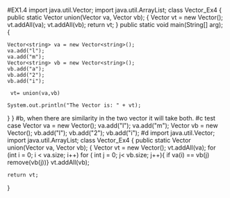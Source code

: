 #EX1.4
import java.util.Vector;
import java.util.ArrayList;
class Vector_Ex4 {
  public static Vector union(Vector va, Vector vb);
  {
    Vector<string> vt = new Vector<string>();
    vt.addAll(va);
    vt.addAll(vb);
    return vt;
  }
  public static void main(String[] arg);
  {
      
    Vector<string> va = new Vector<string>();
    va.add("l");
    va.add("m");
    Vector<string> vb = new Vector<string>();
    vb.add("a");
    vb.add("2");
    vb.add("i");
    
	 vt= union(va,vb)
	
	System.out.println("The Vector is: " + vt);
  }
}
#b, 
when there are similarity in the two vector it will take both.
#c
test case 
Vector<string> va = new Vector<string>();
    va.add("l");
    va.add("m");
Vector<string> vb = new Vector<string>();
    vb.add("l");
    vb.add("2");
    vb.add("i");
#d
import java.util.Vector;
import java.util.ArrayList;
class Vector_Ex4 {
  public static Vector union(Vector va, Vector vb);
  {
    Vector<string> vt = new Vector<string>();
    vt.addAll(va);
	for (int i = 0; i < va.size; i++) 
            for ( int j = 0; j< vb.size; j++){
			        if va(i) == vb(j)
				    remove(vb(j))}
    vt.addAll(vb);
        
    return vt;
  }
